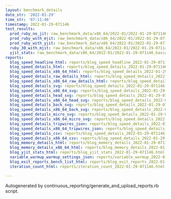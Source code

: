 ```yaml
---
layout: benchmark_details
date_str: '2022-01-29'
time_str: '07:11:46'
timestamp: 2022-01-29-071146
test_results:
  prod_ruby_no_jit: raw_benchmark_data/x86_64/2022-01/2022-01-29-071146_basic_benchmark_prod_ruby_no_jit.json
  prod_ruby_with_mjit: raw_benchmark_data/x86_64/2022-01/2022-01-29-071146_basic_benchmark_prod_ruby_with_mjit.json
  prod_ruby_with_yjit: raw_benchmark_data/x86_64/2022-01/2022-01-29-071146_basic_benchmark_prod_ruby_with_yjit.json
  ruby_30_with_mjit: raw_benchmark_data/x86_64/2022-01/2022-01-29-071146_basic_benchmark_ruby_30_with_mjit.json
  yjit_stats: raw_benchmark_data/x86_64/2022-01/2022-01-29-071146_basic_benchmark_yjit_stats.json
reports:
  blog_speed_headline_html: reports/blog_speed_headline_2022-01-29-071146.html
  blog_speed_details_html: reports/blog_speed_details_2022-01-29-071146.html
  blog_speed_details_x86_64_html: reports/blog_speed_details_2022-01-29-071146.x86_64.html
  blog_speed_details_raw_details_html: reports/blog_speed_details_2022-01-29-071146.raw_details.html
  blog_speed_details_x86_64_raw_details_html: reports/blog_speed_details_2022-01-29-071146.x86_64.raw_details.html
  blog_speed_details_svg: reports/blog_speed_details_2022-01-29-071146.svg
  blog_speed_details_x86_64_svg: reports/blog_speed_details_2022-01-29-071146.x86_64.svg
  blog_speed_details_head_svg: reports/blog_speed_details_2022-01-29-071146.head.svg
  blog_speed_details_x86_64_head_svg: reports/blog_speed_details_2022-01-29-071146.x86_64.head.svg
  blog_speed_details_back_svg: reports/blog_speed_details_2022-01-29-071146.back.svg
  blog_speed_details_x86_64_back_svg: reports/blog_speed_details_2022-01-29-071146.x86_64.back.svg
  blog_speed_details_micro_svg: reports/blog_speed_details_2022-01-29-071146.micro.svg
  blog_speed_details_x86_64_micro_svg: reports/blog_speed_details_2022-01-29-071146.x86_64.micro.svg
  blog_speed_details_tripwires_json: reports/blog_speed_details_2022-01-29-071146.tripwires.json
  blog_speed_details_x86_64_tripwires_json: reports/blog_speed_details_2022-01-29-071146.x86_64.tripwires.json
  blog_speed_details_csv: reports/blog_speed_details_2022-01-29-071146.csv
  blog_speed_details_x86_64_csv: reports/blog_speed_details_2022-01-29-071146.x86_64.csv
  blog_memory_details_html: reports/blog_memory_details_2022-01-29-071146.html
  blog_memory_details_x86_64_html: reports/blog_memory_details_2022-01-29-071146.x86_64.html
  blog_yjit_stats_html: reports/blog_yjit_stats_2022-01-29-071146.html
  variable_warmup_warmup_settings_json: reports/variable_warmup_2022-01-29-071146.warmup_settings.json
  blog_exit_reports_bench_list_html: reports/blog_exit_reports_2022-01-29-071146.bench_list.html
  iteration_count_html: reports/iteration_count_2022-01-29-071146.html

---
```

Autogenerated by continuous_reporting/generate_and_upload_reports.rb script.
